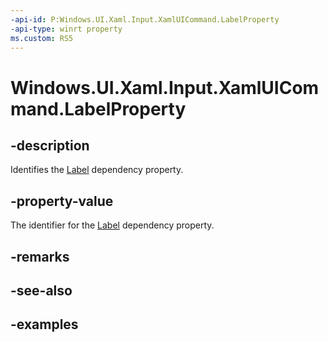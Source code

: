 ```yaml
---
-api-id: P:Windows.UI.Xaml.Input.XamlUICommand.LabelProperty
-api-type: winrt property
ms.custom: RS5
---
```


<!-- Property syntax.
public DependencyProperty LabelProperty { get; }
-->

# Windows.UI.Xaml.Input.XamlUICommand.LabelProperty

## -description

Identifies the [Label](xamluicommand_label.md) dependency property.

## -property-value

The identifier for the [Label](xamluicommand_label.md) dependency property.

## -remarks

## -see-also

## -examples
